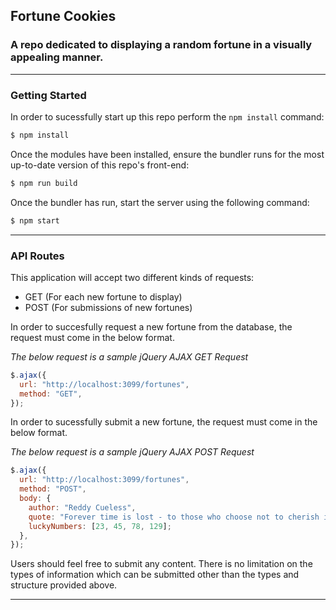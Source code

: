 ## Fortune Cookies
### A repo dedicated to displaying a random fortune in a visually appealing manner.
---

### Getting Started

In order to sucessfully start up this repo perform the `npm install` command:

```sh
$ npm install
```

Once the modules have been installed, ensure the bundler runs for the most up-to-date version of this repo's front-end:
```sh
$ npm run build
```

Once the bundler has run, start the server using the following command:
```sh
$ npm start
```

---
### API Routes

This application will accept two different kinds of requests:
 - GET (For each new fortune to display)
 - POST (For submissions of new fortunes)

In order to succesfully request a new fortune from the database, the request must come in the below format.

*The below request is a sample jQuery AJAX GET Request*
```js
$.ajax({
  url: "http://localhost:3099/fortunes",
  method: "GET",
});
```

In order to sucessfully submit a new fortune, the request must come in the below format.

*The below request is a sample jQuery AJAX POST Request*
```js
$.ajax({
  url: "http://localhost:3099/fortunes",
  method: "POST",
  body: {
    author: "Reddy Cueless",
    quote: "Forever time is lost - to those who choose not to cherish it",
    luckyNumbers: [23, 45, 78, 129];
  },
});
```

Users should feel free to submit any content. There is no limitation on the types of information which can be submitted other than the types and structure provided above.

---
